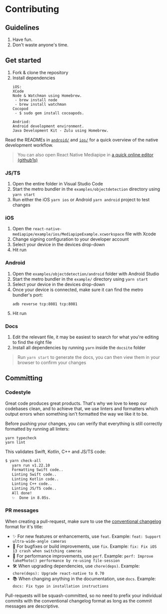 # Contributing

## Guidelines

1. Have fun.
2. Don't waste anyone's time.

## Get started

1. Fork & clone the repository
2. Install dependencies
   ```
   iOS:
   XCode
   Node & Watchman using Homebrew.
    - brew install node
    - brew install watchman
   Cocopod 
    - $ sudo gem install cocoapods.

   Andriod: 
   Android development environment.
   Java Development Kit - Zulu using Homebrew.

   ```

Read the READMEs in [`android/`](android/README.md) and [`ios/`](ios/README.md) for a quick overview of the native development workflow.

> You can also open React Native Mediapipe in [a quick online editor (github1s)](https://github.com/cdiddy77/react-native-mediapipe)

### JS/TS

1. Open the entire folder in Visual Studio Code
2. Start the metro bundler in the `examples/objectdetection` directory using `yarn start`
3. Run either the iOS `yarn ios` or Android `yarn android` project to test changes


### iOS

1. Open the `react-native-mediapipe/example/ios/MediapipeExample.xcworkspace` file with Xcode
2. Change signing configuration to your developer account
3. Select your device in the devices drop-down
4. Hit run


### Android

1. Open the `examples/objectdetection/android` folder with Android Studio
2. Start the metro bundler in the `example/` directory using `yarn start`
3. Select your device in the devices drop-down
4. Once your device is connected, make sure it can find the metro bundler's port:
   ```
   adb reverse tcp:8081 tcp:8081
   ```
6. Hit run

### Docs

1. Edit the relevant file, it may be easiest to search for what you're editing to find the right file
2. Install all dependencies by running `yarn` inside the `docsite` folder

> Run `yarn start` to generate the docs, you can then view them in your browser to confirm your changes

## Committing

### Codestyle

Great code produces great products. That's why we love to keep our codebases clean, and to achieve that, we use linters and formatters which output errors when something isn't formatted the way we like it to be.

Before pushing your changes, you can verify that everything is still correctly formatted by running all linters:

```
yarn typecheck
yarn lint
```

This validates Swift, Kotlin, C++ and JS/TS code:

```bash
$ yarn check-all
   yarn run v1.22.10
   Formatting Swift code..
   Linting Swift code..
   Linting Kotlin code..
   Linting C++ code..
   Linting JS/TS code..
   All done!
   ✨  Done in 8.05s.
```

### PR messages

When creating a pull-request, make sure to use the [conventional changelog](https://github.com/conventional-changelog/conventional-changelog) format for it's title:

* ✨ For new features or enhancements, use `feat`. Example: `feat: Support ultra-wide-angle cameras`
* 🐛 For bugfixes or build improvements, use `fix`. Example: `fix: Fix iOS 13 crash when switching cameras`
* 💨 For performance improvements, use `perf`. Example: `perf: Improve takePhoto() performance by re-using file-session`
* 🛠️ When upgrading dependencies, use `chore(deps)`. Example: `chore(deps): Upgrade react-native to 0.70`
* 📚 When changing anything in the documentation, use `docs`. Example: `docs: Fix typo in installation instructions`

Pull-requests will be squash-committed, so no need to prefix your individual commits with the conventional changelog format as long as the commit messages are descriptive.